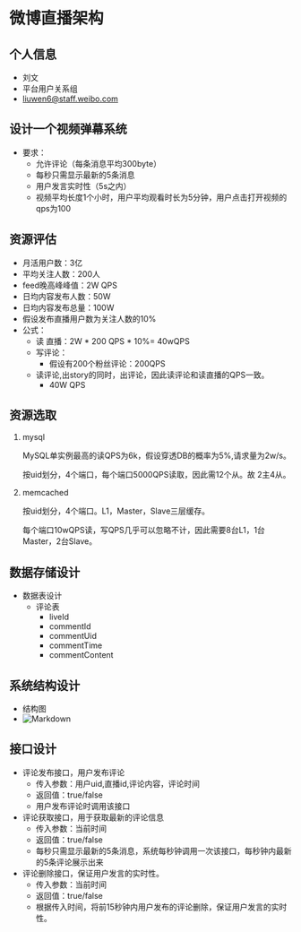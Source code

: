 # 微博直播架构
## 个人信息
- 刘文
- 平台用户关系组
- liuwen6@staff.weibo.com
## 设计⼀个视频弹幕系统
- 要求：
  - 允许评论（每条消息平均300byte）
  - 每秒只需显示最新的5条消息
  - ⽤户发⾔实时性（5s之内）
  - 视频平均⻓度1个⼩时，⽤户平均观看时⻓为5分钟，⽤户点击打开视频的qps为100

## 资源评估
- ⽉活⽤户数：3亿
- 平均关注⼈数：200⼈
- feed晚⾼峰峰值：2W QPS
- ⽇均内容发布⼈数：50W
- ⽇均内容发布总量：100W
- 假设发布直播⽤户数为关注⼈数的10%
- 公式：
  - 读 直播：2W * 200 QPS * 10%= 40wQPS
  - 写评论：
     - 假设有200个粉丝评论：200QPS
  - 读评论,出story的同时，出评论，因此读评论和读直播的QPS一致。
     - 40W QPS
## 资源选取
1. mysql

   MySQL单实例最高的读QPS为6k，假设穿透DB的概率为5%,请求量为2w/s。
   
   按uid划分，4个端口，每个端口5000QPS读取，因此需12个从。故 2主4从。
   
2. memcached

   按uid划分，4个端口。L1，Master，Slave三层缓存。
   
   每个端口10wQPS读，写QPS几乎可以忽略不计，因此需要8台L1，1台Master，2台Slave。


## 数据存储设计
- 数据表设计
  - 评论表
    - liveId
    - commentId
    - commentUid
    - commentTime
    - commentContent

## 系统结构设计
   - 结构图
   - ![Markdown](http://i4.fuimg.com/595036/c74fb8ba0b1c28b6.png)

## 接口设计

- 评论发布接口，用户发布评论
  - 传入参数：用户uid,直播id,评论内容，评论时间
  - 返回值：true/false
  - 用户发布评论时调用该接口
- 评论获取接口，用于获取最新的评论信息
  - 传入参数：当前时间
  - 返回值：true/false
  - 每秒只需显示最新的5条消息，系统每秒钟调用一次该接口，每秒钟内最新的5条评论展示出来
- 评论删除接口，保证用户发言的实时性。
  - 传入参数：当前时间
  - 返回值：true/false
  - 根据传入时间，将前15秒钟内用户发布的评论删除，保证用户发言的实时性。
